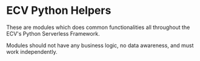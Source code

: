 # ECV Python Helpers

These are modules which does common functionalities all throughout the ECV's Python Serverless Framework.

Modules should not have any business logic, no data awareness, and must work independently.
